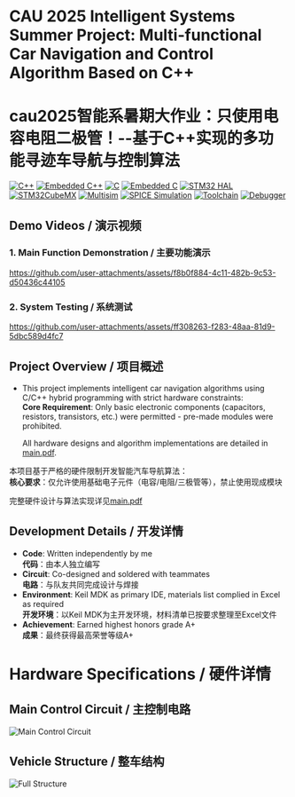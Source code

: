 # CAU 2025 Intelligent Systems Summer Project: Multi-functional Car Navigation and Control Algorithm Based on C++  
# cau2025智能系暑期大作业：只使用电容电阻二极管！--基于C++实现的多功能寻迹车导航与控制算法


[![C++](https://img.shields.io/badge/C++-17-blue?logo=c%2B%2B&logoColor=white)](https://en.cppreference.com)
[![Embedded C++](https://img.shields.io/badge/Embedded_C++-ISO%2FEC_14882-blueviolet)](https://isocpp.org)
[![C](https://img.shields.io/badge/C-ANSI_C99-yellowgreen?logo=c&logoColor=white)](https://en.wikipedia.org/wiki/C99)
[![Embedded C](https://img.shields.io/badge/Embedded_C-ISO%2FIEC_9899%3A1999-brightgreen)](https://en.wikipedia.org/wiki/C99)
[![STM32 HAL](https://img.shields.io/badge/STM32_HAL-v1.11.0-03234B?logo=stmicroelectronics&logoColor=white)](https://www.st.com/)
[![STM32CubeMX](https://img.shields.io/badge/STM32CubeMX-6.6.1-important)](https://www.st.com/en/development-tools/stm32cubemx.html)
[![Multisim](https://img.shields.io/badge/Multisim-14.2-red?logo=ni&logoColor=white)](https://www.ni.com/en/shop/software/products/multisim.html)
[![SPICE Simulation](https://img.shields.io/badge/SPICE_Simulation-v3.5.1-orange)](https://www.ni.com/en/shop/software/products/multisim.html)
[![Toolchain](https://img.shields.io/badge/Toolchain-ARM_GCC_12.2-blue?logo=gnu)](https://developer.arm.com/)
[![Debugger](https://img.shields.io/badge/Debugger-JLink_v7.70-informational?logo=segger)](https://www.segger.com/)
## Demo Videos / 演示视频
### 1. Main Function Demonstration / 主要功能演示



https://github.com/user-attachments/assets/f8b0f884-4c11-482b-9c53-d50436c44105


### 2. System Testing / 系统测试



https://github.com/user-attachments/assets/ff308263-f283-48aa-81d9-5dbc589d4fc7




## Project Overview / 项目概述
- This project implements intelligent car navigation algorithms using C/C++ hybrid programming with strict hardware constraints:  
  **Core Requirement**: Only basic electronic components (capacitors, resistors, transistors, etc.) were permitted - pre-made modules were prohibited.  


  All hardware designs and algorithm implementations are detailed in [main.pdf](main.pdf).  

本项目基于严格的硬件限制开发智能汽车导航算法：  
**核心要求**：仅允许使用基础电子元件（电容/电阻/三极管等），禁止使用现成模块  


完整硬件设计与算法实现详见[main.pdf](main.pdf)

## Development Details / 开发详情
- **Code**: Written independently by me  
  **代码**：由本人独立编写
- **Circuit**: Co-designed and soldered with teammates  
  **电路**：与队友共同完成设计与焊接
- **Environment**: Keil MDK as primary IDE, materials list complied in Excel as required  
  **开发环境**：以Keil MDK为主开发环境，材料清单已按要求整理至Excel文件
- **Achievement**: Earned highest honors grade A+  
  **成果**：最终获得最高荣誉等级A+

# Hardware Specifications / 硬件详情
## Main Control Circuit / 主控制电路  
![Main Control Circuit](https://github.com/user-attachments/assets/57f179ce-e425-4f7d-9d44-9ef2f558a00b)  

## Vehicle Structure / 整车结构  
![Full Structure](https://github.com/user-attachments/assets/2c9ca40a-d16f-4d44-9839-b0992e920e7d)
